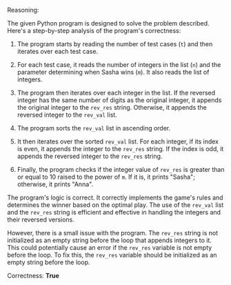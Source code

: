 Reasoning:

The given Python program is designed to solve the problem described. Here's a step-by-step analysis of the program's correctness:

1. The program starts by reading the number of test cases (`t`) and then iterates over each test case.

2. For each test case, it reads the number of integers in the list (`n`) and the parameter determining when Sasha wins (`m`). It also reads the list of integers.

3. The program then iterates over each integer in the list. If the reversed integer has the same number of digits as the original integer, it appends the original integer to the `rev_res` string. Otherwise, it appends the reversed integer to the `rev_val` list.

4. The program sorts the `rev_val` list in ascending order.

5. It then iterates over the sorted `rev_val` list. For each integer, if its index is even, it appends the integer to the `rev_res` string. If the index is odd, it appends the reversed integer to the `rev_res` string.

6. Finally, the program checks if the integer value of `rev_res` is greater than or equal to 10 raised to the power of `m`. If it is, it prints "Sasha"; otherwise, it prints "Anna".

The program's logic is correct. It correctly implements the game's rules and determines the winner based on the optimal play. The use of the `rev_val` list and the `rev_res` string is efficient and effective in handling the integers and their reversed versions.

However, there is a small issue with the program. The `rev_res` string is not initialized as an empty string before the loop that appends integers to it. This could potentially cause an error if the `rev_res` variable is not empty before the loop. To fix this, the `rev_res` variable should be initialized as an empty string before the loop.

Correctness: **True**